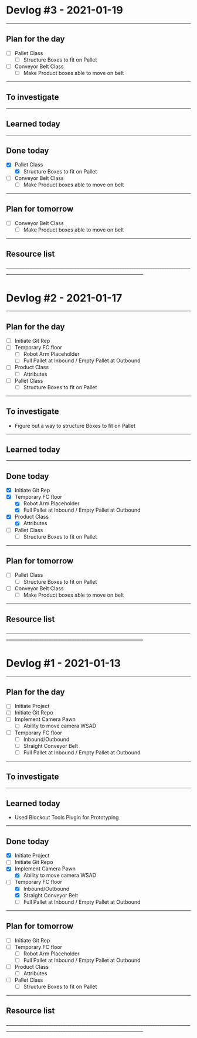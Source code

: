 # Devlog #3 - 2021-01-19

-----

## Plan for the day

- [ ] Pallet Class
	- [ ] Structure Boxes to fit on Pallet
- [ ] Conveyor Belt Class
	- [ ] Make Product boxes able to move on belt

-----

## To investigate


-----

## Learned today

-----

## Done today

- [X] Pallet Class
	- [X] Structure Boxes to fit on Pallet
- [ ] Conveyor Belt Class
	- [ ] Make Product boxes able to move on belt

-----

## Plan for tomorrow

- [ ] Conveyor Belt Class
	- [ ] Make Product boxes able to move on belt

-----

## Resource list

~~----------------------------------------------------------------------------------------------------------------------------------------~~

# Devlog #2 - 2021-01-17

-----

## Plan for the day

- [ ] Initiate Git Rep
- [ ] Temporary FC floor
	- [ ] Robot Arm Placeholder
	- [ ] Full Pallet at Inbound / Empty Pallet at Outbound
- [ ] Product Class
	- [ ] Attributes
- [ ] Pallet Class
	- [ ] Structure Boxes to fit on Pallet 

-----

## To investigate
- Figure out a way to structure Boxes to fit on Pallet

-----

## Learned today
-----

## Done today

- [X] Initiate Git Rep
- [X] Temporary FC floor
	- [X] Robot Arm Placeholder
	- [X] Full Pallet at Inbound / Empty Pallet at Outbound
- [X] Product Class
	- [X] Attributes
- [ ] Pallet Class
	- [ ] Structure Boxes to fit on Pallet

-----

## Plan for tomorrow
- [ ] Pallet Class
	- [ ] Structure Boxes to fit on Pallet
- [ ] Conveyor Belt Class
	- [ ] Make Product boxes able to move on belt

-----

## Resource list

~~----------------------------------------------------------------------------------------------------------------------------------------~~

# Devlog #1 - 2021-01-13

-----

## Plan for the day

- [ ] Initiate Project
- [ ] Initiate Git Repo
- [ ] Implement Camera Pawn
    - [ ]   Ability to move camera WSAD
- [ ] Temporary FC floor
	- [ ] Inbound/Outbound
	- [ ] Straight Conveyor Belt
	- [ ] Full Pallet at Inbound / Empty Pallet at Outbound

-----

## To investigate


-----

## Learned today
- Used Blockout Tools Plugin for Prototyping

-----

## Done today

- [X] Initiate Project
- [ ] Initiate Git Repo
- [X] Implement Camera Pawn
    - [X]   Ability to move camera WSAD
- [ ] Temporary FC floor
	- [X] Inbound/Outbound
	- [X] Straight Conveyor Belt
	- [ ] Full Pallet at Inbound / Empty Pallet at Outbound

-----

## Plan for tomorrow

- [ ] Initiate Git Rep
- [ ] Temporary FC floor
	- [ ] Robot Arm Placeholder
	- [ ] Full Pallet at Inbound / Empty Pallet at Outbound
- [ ] Product Class
	- [ ] Attributes
- [ ] Pallet Class
	- [ ] Structure Boxes to fit on Pallet 
-----

## Resource list

~~----------------------------------------------------------------------------------------------------------------------------------------~~